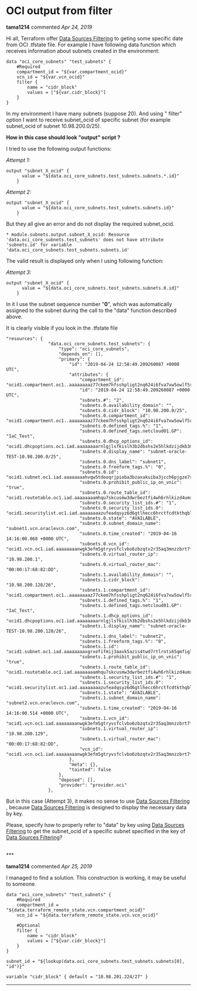 # OCI output from filter

**tama1214** commented *Apr 24, 2019*

Hi all,
Terraform offer [Data Sources Filtering](https://www.terraform.io/docs/providers/oci/guides/filters.html) to geting some specific date from OCI .tfstate file. For example I have following data function which receives information about subnets created in the environment:

```
data "oci_core_subnets" "test_subnets" {
    #Required
    compartment_id = "${var.compartment_ocid}"
    vcn_id = "${var.vcn_ocid}"
    filter {
        name = "cidr_block"
        values = ["${var.cidr_block}"]
    }
}
```
In my environment I have many subnets (suppose 20). And using " filter"  option I want to receive subnet_ocid of specific subnet (for example subnet_ocid of subnet 10.98.200.0/25). 

**How in this case should look "output" script ?** 

I tried to use the following output functions:

_Attempt 1:_
```
output "subnet_Х_ocid" {
      value = "${data.oci_core_subnets.test_subnets.subnets.*.id}"
    }
```
_Attempt 2:_
```
output "subnet_Х_ocid" {
      value = "${data.oci_core_subnets.test_subnets.subnets.id}"
    }
```

But they all give an error and do not display the required subnet_ocid.

`* module.subnets.output.subnet_Х_ocid: Resource 'data.oci_core_subnets.test_subnets' does not have attribute 'subnets.id' for variable 'data.oci_core_subnets.test_subnets.subnets.id'`

The valid result is displayed only when I using following function:

_Attempt 3:_
```
output "subnet_Х_ocid" {
      value = "${data.oci_core_subnets.test_subnets.subnets.0.id}"
    }
```
 In it I use the subnet sequence number "**0**", which was automatically assigned to the subnet during the call to the "data" function described above.

It is clearly visible if you look in the .tfstate file

```
"resources": {
                "data.oci_core_subnets.test_subnets": {
                    "type": "oci_core_subnets",
                    "depends_on": [],
                    "primary": {
                        "id": "2019-04-24 12:58:49.209260087 +0000 UTC",
                        "attributes": {
                            "compartment_id": "ocid1.compartment.oc1..aaaaaaaaz77ckem7hfsshpligt2nq624i6fva7xw5owlf5rbotqgdh3uooga",
                            "id": "2019-04-24 12:58:49.209260087 +0000 UTC",
                            "subnets.#": "2",
                            "subnets.0.availability_domain": "",
                            "subnets.0.cidr_block": "10.98.200.0/25",
                            "subnets.0.compartment_id": "ocid1.compartment.oc1..aaaaaaaaz77ckem7hfsshpligt2nq624i6fva7xw5owlf5rbotqgdh3uooga",
                            "subnets.0.defined_tags.%": "1",
                            "subnets.0.defined_tags.netcloud01.GP": "IaC_Test",
                            "subnets.0.dhcp_options_id": "ocid1.dhcpoptions.oc1.iad.aaaaaaaarnlgjlsfkislh3b2dbshs2e5hlkdzijdkb3mo6ngbs3vs472gh2q",
                            "subnets.0.display_name": "subnet-oracle-TEST-10.98.200.0/25",
                            "subnets.0.dns_label": "subnet1",
                            "subnets.0.freeform_tags.%": "0",
                            "subnets.0.id": "ocid1.subnet.oc1.iad.aaaaaaaahvqw5tdooqrjpioba3bzaxakuiba3jcch6pjgze7scvgreca7syq",
                            "subnets.0.prohibit_public_ip_on_vnic": "true",
                            "subnets.0.route_table_id": "ocid1.routetable.oc1.iad.aaaaaaaamhqu7skcusmw3dwrbeztfi4wh6rhlkizd4umxpjq5lo3idl76rna",
                            "subnets.0.security_list_ids.#": "1",
                            "subnets.0.security_list_ids.0": "ocid1.securitylist.oc1.iad.aaaaaaaazufeadqsyz6d6gtlhecc6hrctfcdtkthqbll7lrhsizkh3f4m4ra",
                            "subnets.0.state": "AVAILABLE",
                            "subnets.0.subnet_domain_name": "subnet1.vcn.oraclevcn.com",
                            "subnets.0.time_created": "2019-04-16 14:16:00.868 +0000 UTC",
                            "subnets.0.vcn_id": "ocid1.vcn.oc1.iad.aaaaaaaanwgk3efm5gtryvsfclvbo6zbzqtv2r35aq3mnzzbrt7fskgez5fq",
                            "subnets.0.virtual_router_ip": "10.98.200.1",
                            "subnets.0.virtual_router_mac": "00:00:17:68:82:DD",
                            "subnets.1.availability_domain": "",
                            "subnets.1.cidr_block": "10.98.200.128/26",
                            "subnets.1.compartment_id": "ocid1.compartment.oc1..aaaaaaaaz77ckem7hfsshpligt2nq624i6fva7xw5owlf5rbotqgdh3uooga",
                            "subnets.1.defined_tags.%": "1",
                            "subnets.1.defined_tags.netcloud01.GP": "IaC_Test",
                            "subnets.1.dhcp_options_id": "ocid1.dhcpoptions.oc1.iad.aaaaaaaarnlgjlsfkislh3b2dbshs2e5hlkdzijdkb3mo6ngbs3vs472gh2q",
                            "subnets.1.display_name": "subnet-oracle-TEST-10.98.200.128/26",
                            "subnets.1.dns_label": "subnet2",
                            "subnets.1.freeform_tags.%": "0",
                            "subnets.1.id": "ocid1.subnet.oc1.iad.aaaaaaaaxgrxefifmij3aavk5azis4twd7rtlroti65qmfigljzst6uxcira",
                            "subnets.1.prohibit_public_ip_on_vnic": "true",
                            "subnets.1.route_table_id": "ocid1.routetable.oc1.iad.aaaaaaaamhqu7skcusmw3dwrbeztfi4wh6rhlkizd4umxpjq5lo3idl76rna",
                            "subnets.1.security_list_ids.#": "1",
                            "subnets.1.security_list_ids.0": "ocid1.securitylist.oc1.iad.aaaaaaaazufeadqsyz6d6gtlhecc6hrctfcdtkthqbll7lrhsizkh3f4m4ra",
                            "subnets.1.state": "AVAILABLE",
                            "subnets.1.subnet_domain_name": "subnet2.vcn.oraclevcn.com",
                            "subnets.1.time_created": "2019-04-16 14:16:00.514 +0000 UTC",
                            "subnets.1.vcn_id": "ocid1.vcn.oc1.iad.aaaaaaaanwgk3efm5gtryvsfclvbo6zbzqtv2r35aq3mnzzbrt7fskgez5fq",
                            "subnets.1.virtual_router_ip": "10.98.200.129",
                            "subnets.1.virtual_router_mac": "00:00:17:68:82:DD",
                            "vcn_id": "ocid1.vcn.oc1.iad.aaaaaaaanwgk3efm5gtryvsfclvbo6zbzqtv2r35aq3mnzzbrt7fskgez5fq"
                        },
                        "meta": {},
                        "tainted": false
                    },
                    "deposed": [],
                    "provider": "provider.oci"
                },
```
But in this case (Attempt 3), it makes no sense to use [Data Sources Filtering](https://www.terraform.io/docs/providers/oci/guides/filters.html)
, because [Data Sources Filtering](https://www.terraform.io/docs/providers/oci/guides/filters.html) is designed to display the necessary data by key.

Please, specify how to properly refer to "data"  by key using [Data Sources Filtering](https://www.terraform.io/docs/providers/oci/guides/filters.html) to get the subnet_ocid of a specific subnet specified in the key of [Data Sources Filtering](https://www.terraform.io/docs/providers/oci/guides/filters.html)?

<br />
***


**tama1214** commented *Apr 25, 2019*

I managed to find a solution. This construction is working, it may be useful to someone.

```
data "oci_core_subnets" "test_subnets" {
    #Required
    compartment_id = "${data.terraform_remote_state.vcn.compartment_ocid}"
    vcn_id = "${data.terraform_remote_state.vcn.vcn_ocid}"

    #Optional
	filter {
        name = "cidr_block"
        values = ["${var.cidr_block}"]
    }
}
```

```
subnet_id = "${lookup(data.oci_core_subnets.test_subnets.subnets[0], "id")}"

variable "cidr_block" { default = "10.98.201.224/27" }
```
***

